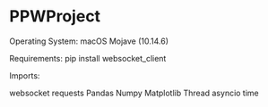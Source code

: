 # PPWProject

Operating System: macOS Mojave (10.14.6)

Requirements: pip install websocket_client

Imports:

websocket
requests
Pandas
Numpy
Matplotlib
Thread
asyncio
time
